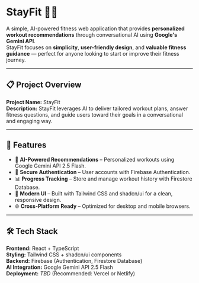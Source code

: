 # StayFit 🏋️‍♂️

A simple, AI-powered fitness web application that provides **personalized workout recommendations** through conversational AI using **Google's Gemini API**.  
StayFit focuses on **simplicity**, **user-friendly design**, and **valuable fitness guidance** — perfect for anyone looking to start or improve their fitness journey.

---

## 📋 Project Overview

**Project Name:** StayFit  
**Description:** StayFit leverages AI to deliver tailored workout plans, answer fitness questions, and guide users toward their goals in a conversational and engaging way.

---

## 🚀 Features

- 🤖 **AI-Powered Recommendations** – Personalized workouts using Google Gemini API 2.5 Flash.  
- 🔐 **Secure Authentication** – User accounts with Firebase Authentication.  
- 📊 **Progress Tracking** – Store and manage workout history with Firestore Database.  
- 🎨 **Modern UI** – Built with Tailwind CSS and shadcn/ui for a clean, responsive design.  
- 🌐 **Cross-Platform Ready** – Optimized for desktop and mobile browsers.  

---

## 🛠 Tech Stack

**Frontend:** React + TypeScript  
**Styling:** Tailwind CSS + shadcn/ui components  
**Backend:** Firebase (Authentication, Firestore Database)  
**AI Integration:** Google Gemini API 2.5 Flash  
**Deployment:** _TBD_ (Recommended: Vercel or Netlify)  
